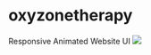 # oxyzonetherapy
Responsive Animated Website UI
<img src="https://photos.app.goo.gl/qPLd12NptR2Nrnjz9">
